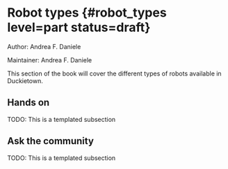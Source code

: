 # Robot types {#robot_types level=part status=draft}

Author: Andrea F. Daniele

Maintainer: Andrea F. Daniele

This section of the book will cover the different types
of robots available in Duckietown.


<minitoc/>


## Hands on

TODO: This is a templated subsection



## Ask the community

TODO: This is a templated subsection
